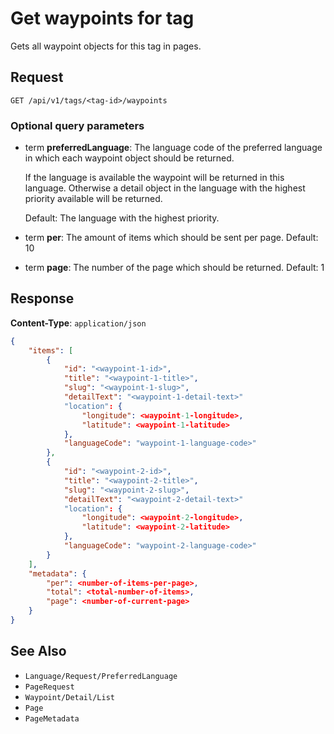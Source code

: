 # Get waypoints for tag

Gets all waypoint objects for this tag in pages.

## Request

    GET /api/v1/tags/<tag-id>/waypoints

### Optional query parameters

- term **preferredLanguage**: The language code of the preferred language in which each waypoint object should be returned.

    If the language is available the waypoint will be returned in this language. Otherwise a detail object in the language with the highest priority available will be returned. 
    
    Default: The language with the highest priority.
- term **per**: The amount of items which should be sent per page. Default: 10
- term **page**: The number of the page which should be returned. Default: 1

## Response

**Content-Type**: `application/json`

```json
{
    "items": [
        {
            "id": "<waypoint-1-id>",
            "title": "<waypoint-1-title>",
            "slug": "<waypoint-1-slug>",
            "detailText": "<waypoint-1-detail-text>"
            "location": {
                "longitude": <waypoint-1-longitude>,
                "latitude": <waypoint-1-latitude>
            },
            "languageCode": "waypoint-1-language-code>"
        },
        {
            "id": "<waypoint-2-id>",
            "title": "<waypoint-2-title>",
            "slug": "<waypoint-2-slug>",
            "detailText": "<waypoint-2-detail-text>"
            "location": {
                "longitude": <waypoint-2-longitude>,
                "latitude": <waypoint-2-latitude>
            },
            "languageCode": "waypoint-2-language-code>"
        }
    ],
    "metadata": {
        "per": <number-of-items-per-page>,
        "total": <total-number-of-items>,
        "page": <number-of-current-page>
    }
}
```

## See Also

* ``Language/Request/PreferredLanguage``
* ``PageRequest``
* ``Waypoint/Detail/List``
* ``Page``
* ``PageMetadata``
